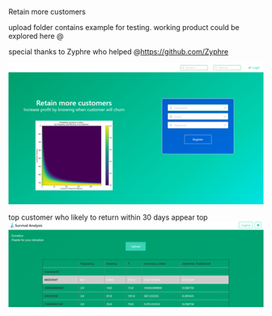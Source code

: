 Retain more customers

upload folder contains example for testing. working product could be explored here @

special thanks to Zyphre who helped @https://github.com/Zyphre

![Homepage](https://github.com/ZhengTzer/npt/blob/master/01-home-page.png)

top customer who likely to return within 30 days appear top
![Result](https://github.com/ZhengTzer/npt/blob/master/02-result-page.png)
